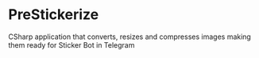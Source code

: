 # PreStickerize
CSharp application that converts, resizes and compresses images making them ready for Sticker Bot in Telegram

 
